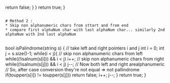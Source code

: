 return false;
}
}
return true;
}
```
​
# Method 2 :
* Skip non alphanumeric chars from sttart and from end
* compare first alphaNum char with last alphaNum char... similarly 2nd alphaNum with 2nd last alphaNum
​
```
bool isPalindrome(string s) {
// take left and right pointers i and j
int i = 0; int j = s.size()-1;
while(i < j){
// skip non alphanumeric chars from left
while((!isalnum(s[i])) && i < j) i++;
// skip non alphanumeric chars from right
while((!isalnum(s[j])) && i < j) j--;
// Now both left and right arealphanumeric
// So, after case conversion they're not equal => not pallindrome
if(toupper(s[i]) != toupper(s[j])) return false;
i++;
j--;
}
return true;
}
```